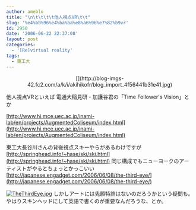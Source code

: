 ```yaml
---
author: ameblo
title: "\n\t\t\t\t他人視点VR\t\t"
slug: '%e4%bb%96%e4%ba%ba%e8%a6%96%e7%82%b9vr'
id: 2950
date: '2006-06-22 22:37:08'
layout: post
categories:
  - '[Re]virtual reality'
tags:
  - 東工大
---
```


<div align="center">[](http://blog-imgs-42.fc2.com/a/k/i/akihikofr/blog_import_4f56441b31e41.jpg)</div>

他人視点VRといえば 電通大稲見研・加護谷君の「Time Follower's Vision」とか<a></a>

[http://www.hi.mce.uec.ac.jp/inami-lab/en/projects/AugmentedColiseum/index.html](http://www.hi.mce.uec.ac.jp/inami-lab/en/projects/AugmentedColiseum/index.html)

東工大長谷川さんの背後視点スキーやらがあるわけですが [http://springhead.info/~hase/ski/ski.html](http://springhead.info/~hase/ski/ski.html) 同じ構成でもニューヨークのアーティストがやるとちょっとかっこいい [http://japanese.engadget.com/2006/06/08/the-third-eye/](http://japanese.engadget.com/2006/06/08/the-third-eye/)

[![TheThirdEye.jpg](http://blog-imgs-42.fc2.com/a/k/i/akihikofr/blog_import_4f56441b1c2b9.jpg)](http://blog-imgs-42.fc2.com/a/k/i/akihikofr/blog_import_4f56441b31e41.jpg) しかしアートには先願特許はないのだろうかという疑問も。 やはりスキンヘッドにして英語で書くのが重要なんだろうな、とか。